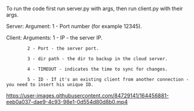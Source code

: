 To run the code first run server.py with args, then run client.py with their args. 

Server: Argument: 	1 - Port number (for example 12345).

Client: Arguments: 	1 - IP - the server IP.
			
			2 - Port - the server port.
			
			3 - dir path - the dir to backup in the cloud server.
			
			4 - TIMEOUT - indicates the time to sync for changes.
			
			5 - ID - If it's an existing client from another connection - you need to insert his unique ID.


https://user-images.githubusercontent.com/84729141/164456881-eeb0a037-dae9-4c93-98e1-0d554d80d8b0.mp4

